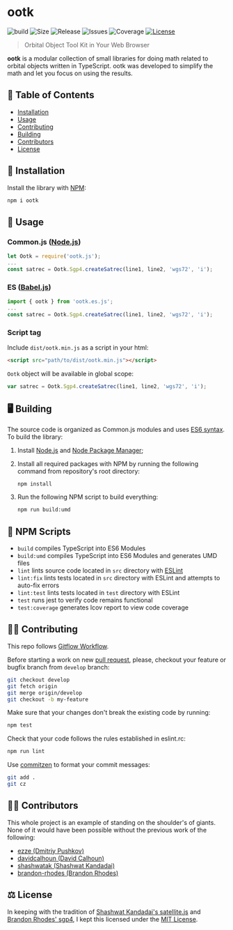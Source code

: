 # ootk
![build](https://img.shields.io/github/workflow/status/thkruz/ootk/CI?style=flat-square) ![Size](https://img.shields.io/github/languages/code-size/thkruz/ootk?style=flat-square) ![Release](https://img.shields.io/github/v/release/thkruz/ootk?style=flat-square)  ![Issues](https://img.shields.io/github/issues/thkruz/ootk?style=flat-square) ![Coverage](https://img.shields.io/codecov/c/github/thkruz/ootk?style=flat-square) [![License](https://img.shields.io/github/license/thkruz/ootk?style=flat-square)](LICENSE.md)

> Orbital Object Tool Kit in Your Web Browser

**ootk** is a modular collection of small libraries for doing math related to orbital objects written in TypeScript. ootk was developed to simplify the math and let you focus on using the results.

## :blue_book: Table of Contents
- [Installation](#Installation)
- [Usage](#Usage)
- [Contributing](#Contributing)
- [Building](#Building)
- [Contributors](#Contributors)
- [License](#License)

## :wrench: Installation

Install the library with [NPM](https://www.npmjs.com/):

```bash
npm i ootk
```

## :satellite: Usage

### Common.js ([Node.js](https://nodejs.org))

```js
let Ootk = require('ootk.js');
...
const satrec = Ootk.Sgp4.createSatrec(line1, line2, 'wgs72', 'i');
```

### ES ([Babel.js](https://babeljs.io/))

```js
import { ootk } from 'ootk.es.js';
...
const satrec = Ootk.Sgp4.createSatrec(line1, line2, 'wgs72', 'i');
```

### Script tag

Include `dist/ootk.min.js` as a script in your html:

```html
<script src="path/to/dist/ootk.min.js"></script>
```

`Ootk` object will be available in global scope:

```js
var satrec = Ootk.Sgp4.createSatrec(line1, line2, 'wgs72', 'i');
```

## :desktop_computer: Building

The source code is organized as Common.js modules and uses [ES6 syntax](http://es6-features.org/). To build the library:

1. Install [Node.js](https://nodejs.org/) and [Node Package Manager](https://www.npmjs.com/);

2. Install all required packages with NPM by running the following command from repository's root directory:

    ```bash
    npm install
    ```

3. Run the following NPM script to build everything:

    ```bash
    npm run build:umd
    ```

## :gem: NPM Scripts

- `build` compiles TypeScript into ES6 Modules
- `build:umd` compiles TypeScript into ES6 Modules and generates UMD files
- `lint` lints source code located in `src` directory with [ESLint](http://eslint.org/)
- `lint:fix` lints tests located in `src` directory with ESLint and attempts to auto-fix errors
- `lint:test` lints tests located in `test` directory with ESLint
- `test` runs jest to verify code remains functional
- `test:coverage` generates lcov report to view code coverage

## :man_teacher: Contributing

This repo follows [Gitflow Workflow](https://www.atlassian.com/git/tutorials/comparing-workflows/gitflow-workflow).

Before starting a work on new [pull request](https://github.com/thkruz/ootk/compare), please, checkout your feature or bugfix branch from `develop` branch:

```bash
git checkout develop
git fetch origin
git merge origin/develop
git checkout -b my-feature
```

Make sure that your changes don't break the existing code by running:

```bash
npm test
```

Check that your code follows the rules established in eslint.rc:

```bash
npm run lint
```

Use [commitzen](https://github.com/commitizen/cz-cli) to format your commit messages:

```bash
git add .
git cz
```

## :man_scientist: Contributors

This whole project is an example of standing on the shoulder's of giants. None of it would have been possible without the previous work of the following:

- [ezze (Dmitriy Pushkov)](https://github.com/ezze)
- [davidcalhoun (David Calhoun)](https://github.com/davidcalhoun)
- [shashwatak (Shashwat Kandadai)](https://github.com/shashwatak)
- [brandon-rhodes (Brandon Rhodes)](https://github.com/brandon-rhodes)


## :balance_scale: License

In keeping with the tradition of [Shashwat Kandadai's satellite.js](https://github.com/shashwatak/satellite-js/) and [Brandon Rhodes' sgp4](https://pypi.python.org/pypi/sgp4/), I kept this licensed under the [MIT License](LICENSE.md).

